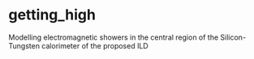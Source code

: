 # getting_high
Modelling electromagnetic showers in the central region of the Silicon-Tungsten calorimeter of the proposed ILD 
